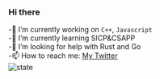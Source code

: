 ### Hi there

-🔭 I’m currently working on `C++`, `Javascript`  
-🌱 I’m currently learning SICP&CSAPP  
-🤔 I’m looking for help with Rust and Go  
-📫 How to reach me: [My Twitter](https://twitter.com/Suzuya_cl)  
![state](https://github-readme-stats.vercel.app/api?username=Suzuya-arch&show_icons=true&title_color:"81a1c1"&text_color:"d8dee9"&icon_color:"88c0d0"&bg_color:"2e3440")
